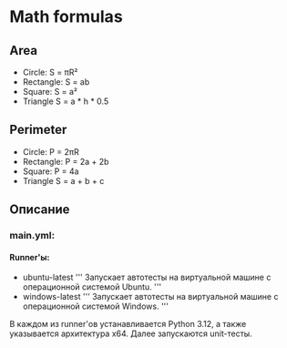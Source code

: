 # Math formulas
## Area
- Circle: S = πR²
- Rectangle: S = ab
- Square: S = a²
- Triangle S = a * h * 0.5
## Perimeter
- Circle: P = 2πR
- Rectangle: P = 2a + 2b
- Square: P = 4a
- Triangle S = a + b + c

## Описание 

### main.yml:
#### Runner'ы:
- ubuntu-latest
'''
Запускает автотесты на виртуальной машине с операционной системой Ubuntu. 
'''
- windows-latest
'''
Запускает автотесты на виртуальной машине с операционной системой Windows. 
'''
 
В каждом из runner'ов устанавливается Python 3.12, а также указывается архитектура x64. Далее запускаются unit-тесты.